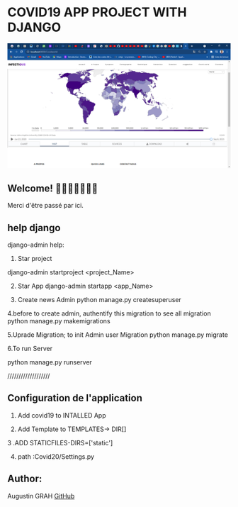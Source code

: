 # COVID19 APP PROJECT WITH DJANGO 

![Front Design ](covid19/static/images/ProjectImage.png)

## Welcome! 👋👋👋👋👋👋👋

Merci d'être passé par ici.

## help django

django-admin help:

1. Star project

django-admin startproject <project_Name>


2. Star App
django-admin startapp <app_Name>

3. Create news Admin 
python manage.py createsuperuser

4.before to create admin, authentify this migration 
to see all migration 
python manage.py makemigrations

5.Uprade Migration; to init Admin user Migration
 python manage.py migrate

6.To run Server 

python manage.py runserver 



///////////////////


## Configuration de  l'application
1. Add covid19 to INTALLED App

2. Add Template to TEMPLATES-> DIR[]

3 .ADD STATICFILES-DIRS=['static']

4. path :Covid20/Settings.py





## Author:
Augustin GRAH
[GitHub](https://github.com/augustCalibre)